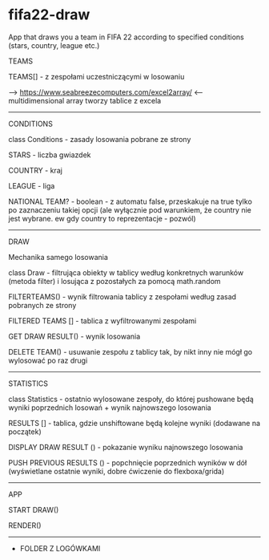 # fifa22-draw
App that draws you a team in FIFA 22 according to specified conditions (stars, country, league etc.)

TEAMS 

TEAMS[] - z zespołami uczestniczącymi w losowaniu

—> https://www.seabreezecomputers.com/excel2array/ <— multidimensional array tworzy tablice z excela

***

CONDITIONS

class Conditions - zasady losowania pobrane ze strony

STARS - liczba gwiazdek

COUNTRY - kraj

LEAGUE - liga

NATIONAL TEAM? - boolean - z automatu false, przeskakuje na true tylko po zaznaczeniu takiej opcji (ale wyłącznie pod warunkiem, że country nie jest wybrane. ew gdy country to reprezentacje - pozwól)

***

DRAW

Mechanika samego losowania

class Draw - filtrująca obiekty w tablicy według konkretnych warunków (metoda filter) i losująca z pozostałych za pomocą math.random

FILTERTEAMS() - wynik filtrowania tablicy z zespołami według zasad pobranych ze strony

FILTERED TEAMS [] - tablica z wyfiltrowanymi zespołami

GET DRAW RESULT() - wynik losowania

DELETE TEAM() - usuwanie zespołu z tablicy tak, by nikt inny nie mógł go wylosować po raz drugi

***

STATISTICS 

class Statistics - ostatnio wylosowane zespoły, do której pushowane będą wyniki poprzednich losowań + wynik najnowszego losowania

RESULTS [] - tablica, gdzie unshiftowane będą kolejne wyniki (dodawane na początek)

DISPLAY DRAW RESULT () - pokazanie wyniku najnowszego losowania

PUSH PREVIOUS RESULTS () - popchnięcie poprzednich wyników w dół (wyświetlane ostatnie wyniki, dobre ćwiczenie do flexboxa/grida)

***

APP

START DRAW()

RENDER()

***


+ FOLDER Z LOGÓWKAMI

